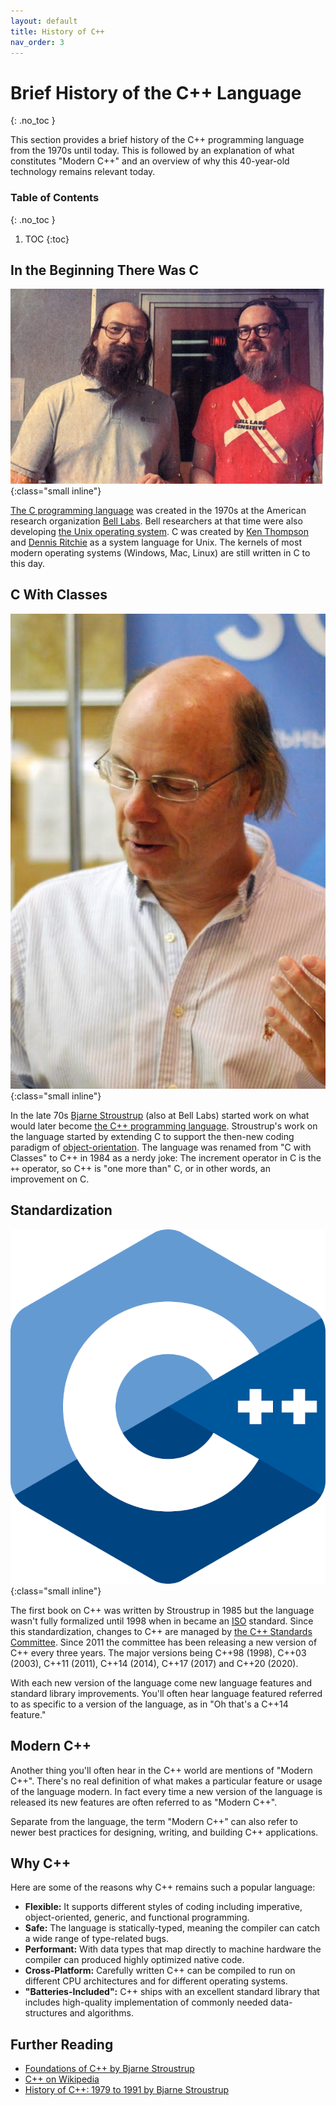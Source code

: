 ```yaml
---
layout: default
title: History of C++
nav_order: 3
---
```


<!--prettier-ignore-start-->
# Brief History of the C++ Language
{: .no_toc }

This section provides a brief history of the C++ programming language from the 1970s until today. This is followed by an explanation of what constitutes "Modern C++" and an overview of why this 40-year-old technology remains relevant today.

### Table of Contents
{: .no_toc }  

1. TOC
{:toc}

<!--prettier-ignore-end-->

## In the Beginning There Was C

![Unix and C creators Ken Thompson and Dennis Ritchie](Thompson_and_Ritchie_source_unknown.jpg){:class="small inline"}

[The C programming language](<https://en.wikipedia.org/wiki/C_(programming_language)>) was created in the 1970s at the American research organization [Bell Labs](https://en.wikipedia.org/wiki/Bell_Labs). Bell researchers at that time were also developing [the Unix operating system](https://en.wikipedia.org/wiki/Unix). C was created by [Ken Thompson](https://en.wikipedia.org/wiki/Ken_Thompson) and [Dennis Ritchie](https://en.wikipedia.org/wiki/Dennis_Ritchie) as a system language for Unix. The kernels of most modern operating systems (Windows, Mac, Linux) are still written in C to this day.

## C With Classes

![Creator of the C++ Language Bjarne Stroustrup - Photo by Julia Kryuchkova](Bjarne-Stroustrup_Photo_by_Julia_Kryuchkova.jpg){:class="small inline"}

In the late 70s [Bjarne Stroustrup](https://en.wikipedia.org/wiki/Bjarne_Stroustrup) (also at Bell Labs) started work on what would later become [the C++ programming language](https://en.wikipedia.org/wiki/C%2B%2B). Stroustrup's work on the language started by extending C to support the then-new coding paradigm of [object-orientation](https://en.wikipedia.org/wiki/Object-oriented_programming). The language was renamed from "C with Classes" to C++ in 1984 as a nerdy joke: The increment operator in C is the `++` operator, so C++ is "one more than" C, or in other words, an improvement on C.

## Standardization

![The C++ Logo by Jeremy Kratz](cpp_logo.png){:class="small inline"}

The first book on C++ was written by Stroustrup in 1985 but the language wasn't fully formalized until 1998 when in became an [ISO](https://en.wikipedia.org/wiki/International_Organization_for_Standardization) standard. Since this standardization, changes to C++ are managed by [the C++ Standards Committee](https://isocpp.org/std/the-committee). Since 2011 the committee has been releasing a new version of C++ every three years. The major versions being C++98 (1998), C++03 (2003), C++11 (2011), C++14 (2014), C++17 (2017) and C++20 (2020).

With each new version of the language come new language features and standard library improvements. You'll often hear language featured referred to as specific to a version of the language, as in "Oh that's a C++14 feature."

## Modern C++

Another thing you'll often hear in the C++ world are mentions of "Modern C++". There's no real definition of what makes a particular feature or usage of the language modern. In fact every time a new version of the language is released its new features are often referred to as "Modern C++".

Separate from the language, the term "Modern C++" can also refer to newer best practices for designing, writing, and building C++ applications.

## Why C++

Here are some of the reasons why C++ remains such a popular language:

- **Flexible:** It supports different styles of coding including imperative, object-oriented, generic, and functional programming.
- **Safe:** The language is statically-typed, meaning the compiler can catch a wide range of type-related bugs.
- **Performant:** With data types that map directly to machine hardware the compiler can produced highly optimized native code.
- **Cross-Platform:** Carefully written C++ can be compiled to run on different CPU architectures and for different operating systems.
- **"Batteries-Included":** C++ ships with an excellent standard library that includes high-quality implementation of commonly needed data-structures and algorithms.

## Further Reading

- [Foundations of C++ by Bjarne Stroustrup](https://www.stroustrup.com/ETAPS12-corrected)
- [C++ on Wikipedia](https://en.wikipedia.org/wiki/C%2B%2Bs)
- [History of C++: 1979 to 1991 by Bjarne Stroustrup](https://www.stroustrup.com/hopl2.pdf)
